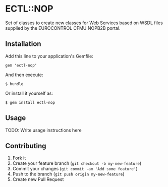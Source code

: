 # ECTL::NOP

Set of classes to create new classes for Web Services based on WSDL files supplied
by the EUROCONTROL CFMU NOPB2B portal.

## Installation

Add this line to your application's Gemfile:

    gem 'ectl-nop'

And then execute:

    $ bundle

Or install it yourself as:

    $ gem install ectl-nop

## Usage

TODO: Write usage instructions here

## Contributing

1. Fork it
2. Create your feature branch (`git checkout -b my-new-feature`)
3. Commit your changes (`git commit -am 'Add some feature'`)
4. Push to the branch (`git push origin my-new-feature`)
5. Create new Pull Request
